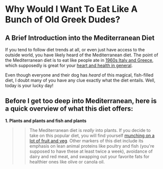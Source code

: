 # Why Would I Want To Eat Like A Bunch of Old Greek Dudes?

## A Brief Introduction into the Mediterranean Diet

If you tend to follow diet trends at all, or even just have access to the outside world, you have likely heard of the Mediterranean diet. The point of the Mediterranean diet is to eat like people ate in [1960s Italy and Greece](https://www.healthline.com/nutrition/mediterranean-diet-meal-plan), which supposedly is great for your [heart and health in general](https://www.mayoclinic.org/healthy-lifestyle/nutrition-and-healthy-eating/in-depth/mediterranean-diet/art-20047801). 

Even though everyone and their dog has *heard* of this magical, fish-filled diet, I doubt many of you have any clue exactly what the diet entails. Well, today is your lucky day! 

## Before I get too deep into Mediterranean, here is a quick overview of what this diet offers:

**1. Plants and plants and fish and plants**


>>The Mediterranean diet is *really* into plants. If you decide to take on this popular diet, you will find yourself [munching on a lot of fruit and veg](https://www.mayoclinic.org/healthy-lifestyle/nutrition-and-healthy-eating/in-depth/mediterranean-diet/art-20047801). Other markers of this diet include its emphasis on lean animal proteins like poultry and fish (you're supposed to have these at least twice a week), avoidance of dairy and red meat, and swapping out your favorite fats for healthier ones like olive or canola oil.
